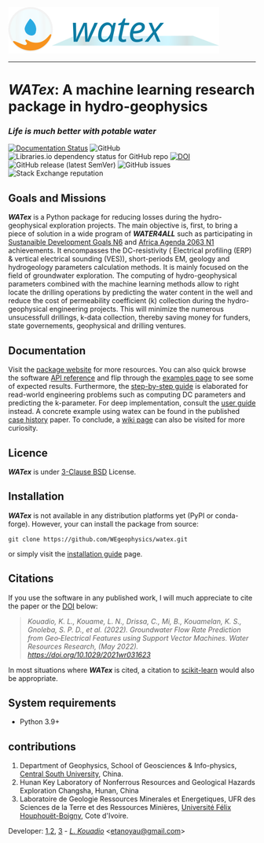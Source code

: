 <img src="docs/_static/logo_wide_rev.svg"><br>

-----------------------------------------------------

# *WATex*: A machine learning research package in hydro-geophysics

### *Life is much better with potable water*

 [![Documentation Status](https://readthedocs.org/projects/watex/badge/?version=latest)](https://watex.readthedocs.io/en/latest/?badge=latest)
 ![GitHub](https://img.shields.io/github/license/WEgeophysics/watex?color=blue&label=Licence&style=flat-square)
  ![Libraries.io dependency status for GitHub repo](https://img.shields.io/librariesio/github/WEgeophysics/watex?logo=appveyor) [![DOI](https://zenodo.org/badge/DOI/10.5281/zenodo.6657013.svg)](https://doi.org/10.5281/zenodo.6657013)
  ![GitHub release (latest SemVer)](https://img.shields.io/github/v/release/WEgeophysics/watex?logo=python)
  ![GitHub issues](https://img.shields.io/github/issues/WEgeophysics/watex) ![Stack Exchange reputation](https://img.shields.io/stackexchange/stackoverflow/r/3)


##  Goals and Missions 

**_WATex_** is a Python  package for reducing losses during the hydro-geophysical exploration projects.
  The main objective is, first, to bring a piece of solution in a wide program of  **_WATER4ALL_** such 
   as participating in [Sustanaible Development Goals N6](https://www.un.org/sustainabledevelopment/development-agenda/) and [Africa Agenda 2063 N1](https://au.int/en/agenda2063/flagship-projects#)  achievements.
   It encompasses the DC-resistivity ( Electrical profiling (ERP) & vertical electrical sounding (VES)), short-periods EM, geology and hydrogeology parameters calculation methods. 
   It is mainly focused on the field of groundwater exploration. The computing of hydro-geophysical parameters combined with the machine learning methods 
   allow to right locate the drilling operations by predicting the water content in the well and reduce the cost of permeability coefficient (k) collection during the hydro-geophysical engineering projects. 
   This will minimize the numerous unsucessfull drillings, k-data collection, thereby saving money for funders, state governements, geophysical and drilling ventures. 
 

## Documentation 

Visit the [package website](https://watex.readthedocs.io/en/latest/) for more resources. You can also quick browse the software [API reference](https://watex.readthedocs.io/en/latest/api_references.html)
and flip through the [examples page](https://watex.readthedocs.io/en/latest/general_examples.html) to see some of expected results. Furthermore, the 
[step-by-step guide](https://watex.readthedocs.io/en/latest/glr_examples/applications/index.html#applications-step-by-step-guide) is elaborated for read-world engineering problems such as computing DC parameters and predicting the k-parameter. For deep implementation, consult the [user guide](https://watex.readthedocs.io/en/latest/user_guide.html) instead. A concrete example using watex can be found in the published [case history](https://agupubs.onlinelibrary.wiley.com/doi/epdf/10.1029/2021WR031623) paper.
To conclude, a [wiki page](https://github.com/WEgeophysics/watex/wiki) can also be visited for more curiosity.
   
## Licence 

**_WATex_** is under [3-Clause BSD](https://opensource.org/licenses/BSD-3-Clause) License.

## Installation 

**_WATex_** is not available in any distribution platforms yet (PyPI or conda-forge). However, your can install the package from 
source: 
```
git clone https://github.com/WEgeophysics/watex.git 
```
or simply visit the [installation guide](https://watex.readthedocs.io/en/latest/installation.html) page.

## Citations

If you use the software in any published work, I will much appreciate to cite the paper or the [DOI](https://doi.org/10.5281/zenodo.5529368) below:

> *Kouadio, K. L., Kouame, L. N., Drissa, C., Mi, B., Kouamelan, K. S., Gnoleba, S. P. D., et al. (2022). Groundwater Flow Rate Prediction from Geo‐Electrical Features using Support Vector Machines. Water Resources Research, (May 2022). https://doi.org/10.1029/2021wr031623*

In most situations where **_WATex_** is cited, a citation to [scikit-learn](http://scikit-learn.org/stable/) would also be appropriate.

## System requirements

* Python 3.9+ 


## contributions 

1. Department of Geophysics, School of Geosciences & Info-physics, [Central South University](https://en.csu.edu.cn/), China.
2. Hunan Key Laboratory of Nonferrous Resources and Geological Hazards Exploration Changsha, Hunan, China
3. Laboratoire de Geologie Ressources Minerales et Energetiques, UFR des Sciences de la Terre et des Ressources Minières, [Université Félix Houphouët-Boigny]( https://www.univ-fhb.edu.ci/index.php/ufr-strm/), Cote d'Ivoire.

Developer: [1,2](https://en.csu.edu.cn/), [3](https://www.univ-fhb.edu.ci/index.php/ufr-strm/) - [_L. Kouadio_](etanoyau@gmail.com) <<etanoyau@gmail.com>>



